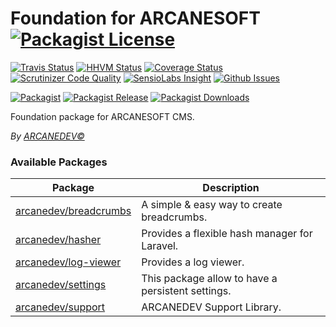 # Foundation for ARCANESOFT [![Packagist License][badge_license]](LICENSE.md)

[![Travis Status][badge_build]](https://travis-ci.org/ARCANESOFT/Foundation)
[![HHVM Status][badge_hhvm]](http://hhvm.h4cc.de/package/arcanesoft/foundation)
[![Coverage Status][badge_coverage]](https://scrutinizer-ci.com/g/ARCANESOFT/Foundation/?branch=master)
[![Scrutinizer Code Quality][badge_quality]](https://scrutinizer-ci.com/g/ARCANESOFT/Foundation/?branch=master)
[![SensioLabs Insight][badge_insight]](https://insight.sensiolabs.com/projects/0e0105f7-211f-47cb-a7b8-e6357e2f616b)
[![Github Issues][badge_issues]](https://github.com/ARCANESOFT/Foundation/issues)

[![Packagist][badge_package]](https://packagist.org/packages/arcanesoft/foundation)
[![Packagist Release][badge_release]](https://packagist.org/packages/arcanesoft/foundation)
[![Packagist Downloads][badge_downloads]](https://packagist.org/packages/arcanesoft/foundation)

[badge_license]:   http://img.shields.io/packagist/l/arcanesoft/foundation.svg?style=flat-square

[badge_build]:     http://img.shields.io/travis/ARCANESOFT/Foundation.svg?style=flat-square
[badge_hhvm]:      https://img.shields.io/hhvm/arcanesoft/foundation.svg?style=flat-square
[badge_coverage]:  https://img.shields.io/scrutinizer/coverage/g/ARCANESOFT/Foundation.svg?style=flat-square
[badge_quality]:   https://img.shields.io/scrutinizer/g/ARCANESOFT/Foundation.svg?style=flat-square
[badge_insight]:   https://img.shields.io/sensiolabs/i/0e0105f7-211f-47cb-a7b8-e6357e2f616b.svg?style=flat-square
[badge_issues]:    http://img.shields.io/github/issues/ARCANESOFT/Foundation.svg?style=flat-square

[badge_package]:   https://img.shields.io/badge/package-arcanesoft/foundation-blue.svg?style=flat-square
[badge_release]:   https://img.shields.io/packagist/v/arcanesoft/foundation.svg?style=flat-square
[badge_downloads]: https://img.shields.io/packagist/dt/arcanesoft/foundation.svg?style=flat-square

Foundation package for ARCANESOFT CMS.

*By [ARCANEDEV&copy;](http://www.arcanedev.net/)*

### Available Packages

| Package                                                            | Description                                       |
| ------------------------------------------------------------------ | ------------------------------------------------- |
| [arcanedev/breadcrumbs](https://github.com/ARCANEDEV/Breadcrumbs)  | A simple &amp; easy way to create breadcrumbs.    |
| [arcanedev/hasher](https://github.com/ARCANEDEV/Hasher)            | Provides a flexible hash manager for Laravel.     |
| [arcanedev/log-viewer](https://github.com/ARCANEDEV/LogViewer)     | Provides a log viewer.                            |
| [arcanedev/settings](https://github.com/ARCANEDEV/Settings)        | This package allow to have a persistent settings. |
| [arcanedev/support](https://github.com/ARCANEDEV/Support)          | ARCANEDEV Support Library.                        |
